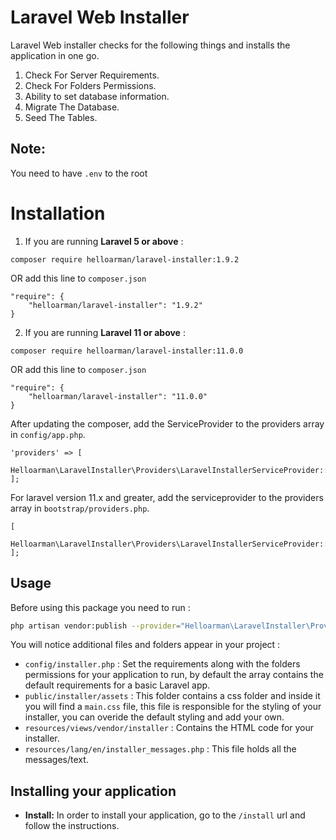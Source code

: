 # Laravel Web Installer


Laravel Web installer checks for the following things and installs the application in one go.

1. Check For Server Requirements.
2. Check For Folders Permissions.
3. Ability to set database information.
4. Migrate The Database.
5. Seed The Tables.

## Note:
You need to have `.env` to the root



# Installation

1)  If you are running **Laravel 5 or above** :

```
composer require helloarman/laravel-installer:1.9.2
```
OR add this line to `composer.json`

```
"require": {
    "helloarman/laravel-installer": "1.9.2"
}
```
2)  If you are running **Laravel 11 or above** :
```
composer require helloarman/laravel-installer:11.0.0
```
OR add this line to `composer.json`
```
"require": {
    "helloarman/laravel-installer": "11.0.0"
}
```

After updating the composer, add the ServiceProvider to the providers array in `config/app.php`.

```
'providers' => [
    Helloarman\LaravelInstaller\Providers\LaravelInstallerServiceProvider::class,
];
```


For laravel version 11.x and greater, add the serviceprovider to the providers array in `bootstrap/providers.php`.

```
[
    Helloarman\LaravelInstaller\Providers\LaravelInstallerServiceProvider::class,
];
```

## Usage

Before using this package you need to run :
```bash
php artisan vendor:publish --provider="Helloarman\LaravelInstaller\Providers\LaravelInstallerServiceProvider"
```

You will notice additional files and folders appear in your project :
 
 - `config/installer.php` : Set the requirements along with the folders permissions for your application to run, by default the array contains the default requirements for a basic Laravel app.
 - `public/installer/assets` : This folder contains a css folder and inside it you will find a `main.css` file, this file is responsible for the styling of your installer, you can overide the default styling and add your own.
 - `resources/views/vendor/installer` : Contains the HTML code for your installer.
 - `resources/lang/en/installer_messages.php` : This file holds all the messages/text.

## Installing your application
- **Install:** In order to install your application, go to the `/install` url and follow the instructions.


